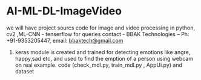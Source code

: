 # AI-ML-DL-ImageVideo
we will have project sourcs code for image and video processing in python, cv2 ,ML-CNN - tenserflow 
for queries contact - BBAK Technologies – Ph: +91-9353205447, email: bbaktech@gmail.com
1) keras module is created and trained for detecting emotions like angre, happy,sad etc, and used to find the emption of a person using webcam on real example. code (check_mdl.py, train_mdl.py , AppUi.py)  and dataset 
